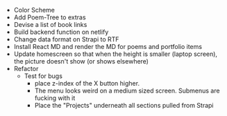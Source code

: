 -   Color Scheme
-   Add Poem-Tree to extras
-   Devise a list of book links
-   Build backend function on netlify
-   Change data format on Strapi to RTF
-   Install React MD and render the MD for poems and portfolio items 
-   Update homescreen so that when the height is smaller (laptop screen), the picture doesn't show (or shows elsewhere)
-   Refactor
    -   Test for bugs
        -   place z-index of the X button higher. 
        -   The menu looks weird on a medium sized screen. Submenus are fucking with it
        -   Place the "Projects" underneath all sections pulled from Strapi 
        
